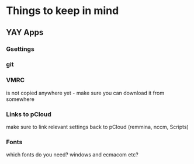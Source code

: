 # Things to keep in mind

## YAY Apps

### Gsettings

### git

### VMRC
is not copied anywhere yet - make sure you can download it from somewhere

### Links to pCloud
make sure to link relevant settings back to pCloud (remmina, nccm, Scripts)

### Fonts
which fonts do you need? windows and ecmacom etc?
